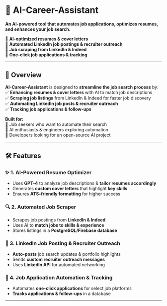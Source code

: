 # 🚀 AI-Career-Assistant
**An AI-powered tool that automates job applications, optimizes resumes, and enhances your job search.**  

🔹 **AI-optimized resumes & cover letters**  
🔹 **Automated LinkedIn job postings & recruiter outreach**  
🔹 **Job scraping from LinkedIn & Indeed**  
🔹 **One-click job applications & tracking**  

---

## 🎯 Overview
**AI-Career-Assistant** is designed to **streamline the job search process** by:  
✅ **Enhancing resumes & cover letters** with AI to match job descriptions  
✅ **Scraping job listings** from LinkedIn & Indeed for faster job discovery  
✅ **Automating LinkedIn job posts & recruiter outreach**  
✅ **Tracking job applications & follow-ups**  

**Built for:**  
📌 Job seekers who want to automate their search  
📌 AI enthusiasts & engineers exploring automation  
📌 Developers looking for an open-source AI project  

---

## 🛠 Features
### ✨ 1. AI-Powered Resume Optimizer
- Uses **GPT-4** to analyze job descriptions & **tailor resumes accordingly**  
- Generates **custom cover letters** that highlight **key skills**  
- Ensures **ATS-friendly formatting** for higher success  

### 🔍 2. Automated Job Scraper
- Scrapes job postings from **LinkedIn & Indeed**  
- Uses AI to **match jobs to skills & experience**  
- Stores listings in a **PostgreSQL/Firebase database**  

### 📢 3. LinkedIn Job Posting & Recruiter Outreach
- **Auto-posts** job search updates & portfolio highlights  
- Sends **custom recruiter outreach messages**  
- Uses **LinkedIn API** for automated networking  

### 📝 4. Job Application Automation & Tracking
- Automates **one-click applications** for select job platforms  
- **Tracks applications & follow-ups** in a database  

---
